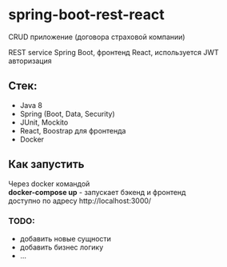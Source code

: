 # spring-boot-rest-react

CRUD приложение (договора страховой компании)

REST service Spring Boot, фронтенд React, используется JWT авторизация

## Стек: 
* Java 8
* Spring (Boot, Data, Security)
* JUnit, Mockito
* React, Boostrap для фронтенда
* Docker

## Как запустить
Через docker командой
<br/>
**docker-compose up** - запускает бэкенд и фронтенд
<br/>
доступно по адресу http://localhost:3000/ 

### TODO:
* добавить новые сущности
* добавить бизнес логику
* ...
